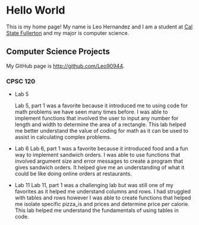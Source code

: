# Hello World

This is my home page! My name is Leo Hernandez and I am a student at [Cal State Fullerton](http://www.fullerton.edu/) and my major is computer science.

## Computer Science Projects

My GitHub page is http://github.com/Leo90944.

### CPSC 120

* Lab 5

    Lab 5, part 1 was a favorite because it introduced me to using code for math problems we have seen many times before. I was able to implement functions that involved the user to input any number for length and width to determine the area of a rectangle. This lab helped me better understand the value of coding for math as it can be used to assist in calculating complex problems.

* Lab 6
    Lab 6, part 1 was a favorite because it introduced food and a fun way to implement sandwich orders. I was able to use functions that involved argument size and error messages to create a program that gives sandwich orders. It helped give me an understanding of what it  could be like doing online orders at restaurants.

* Lab 11
    Lab 11, part 1 was a challenging lab but was still one of my favorites as it helped me understand columns and rows. I had struggled with tables and rows however I was able to create functions that helped me isolate specific pizza_is and prices and determine price per calorie. This lab helped me understand the fundamentals of using tables in code.
